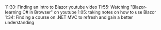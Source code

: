 11:30: Finding an intro to Blazor youtube video
11:55: Watching "Blazor- learning C# in Browser" on youtube
1:05: taking notes on how to use Blazor
1:34: Finding a course on .NET MVC to refresh and gain a better understanding
